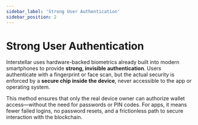 ```yaml
---
sidebar_label: 'Strong User Authentication'
sidebar_position: 2
---
```


# Strong User Authentication

Interstellar uses hardware-backed biometrics already built into modern smartphones to provide **strong, invisible authentication**. Users authenticate with a fingerprint or face scan, but the actual security is enforced by a **secure chip inside the device**, never accessible to the app or operating system.

This method ensures that only the real device owner can authorize wallet access—without the need for passwords or PIN codes. For apps, it means fewer failed logins, no password resets, and a frictionless path to secure interaction with the blockchain.
